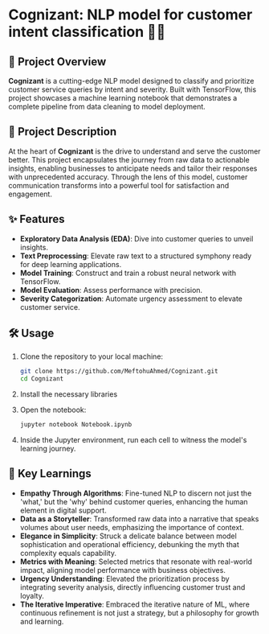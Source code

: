 # Cognizant: NLP model for customer intent classification 🏦💡

## 🚀 Project Overview
**Cognizant** is a cutting-edge NLP model designed to classify and prioritize customer service queries by intent and severity. Built with TensorFlow, this project showcases a machine learning notebook that demonstrates a complete pipeline from data cleaning to model deployment.

## 📘 Project Description
At the heart of **Cognizant** is the drive to understand and serve the customer better. This project encapsulates the journey from raw data to actionable insights, enabling businesses to anticipate needs and tailor their responses with unprecedented accuracy. Through the lens of this model, customer communication transforms into a powerful tool for satisfaction and engagement.


## ✨ Features
- **Exploratory Data Analysis (EDA)**: Dive into customer queries to unveil insights.
- **Text Preprocessing**: Elevate raw text to a structured symphony ready for deep learning applications.
- **Model Training**: Construct and train a robust neural network with TensorFlow.
- **Model Evaluation**: Assess performance with precision.
- **Severity Categorization**: Automate urgency assessment to elevate customer service.

## 🛠 Usage
1. Clone the repository to your local machine:
    ```bash
    git clone https://github.com/MeftohuAhmed/Cognizant.git
    cd Cognizant
    ```

2. Install the necessary libraries

3. Open the notebook:
    ```bash
    jupyter notebook Notebook.ipynb
    ```

4. Inside the Jupyter environment, run each cell to witness the model's learning journey.



## 🔑 Key Learnings

- **Empathy Through Algorithms**: Fine-tuned NLP to discern not just the 'what,' but the 'why' behind customer queries, enhancing the human element in digital support.
- **Data as a Storyteller**: Transformed raw data into a narrative that speaks volumes about user needs, emphasizing the importance of context.
- **Elegance in Simplicity**: Struck a delicate balance between model sophistication and operational efficiency, debunking the myth that complexity equals capability.
- **Metrics with Meaning**: Selected metrics that resonate with real-world impact, aligning model performance with business objectives.
- **Urgency Understanding**: Elevated the prioritization process by integrating severity analysis, directly influencing customer trust and loyalty.
- **The Iterative Imperative**: Embraced the iterative nature of ML, where continuous refinement is not just a strategy, but a philosophy for growth and learning.

